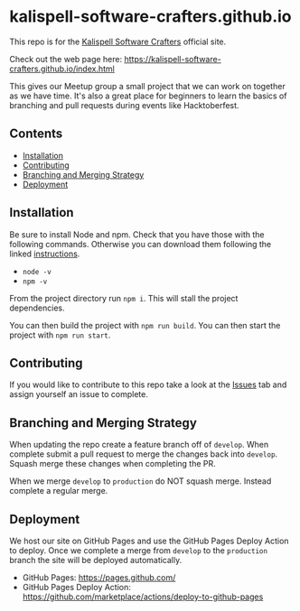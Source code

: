# kalispell-software-crafters.github.io

This repo is for the [Kalispell Software Crafters](https://www.meetup.com/Kalispell-Software-Crafters/?_cookie-check=sxpVAdBIg_9IbdIE) official site. 

Check out the web page here: https://kalispell-software-crafters.github.io/index.html

This gives our Meetup group a small project that we can work on together as we have time. It's also a great place for beginners to learn the basics of branching and pull requests during events like Hacktoberfest.

## Contents

- [Installation](#installation)
- [Contributing](#contributing)
- [Branching and Merging Strategy](#branching-and-merging-strategy)
- [Deployment](#deployment)


## Installation

Be sure to install Node and npm. Check that you have those with the following commands. Otherwise you can download them following the linked [instructions](https://docs.npmjs.com/downloading-and-installing-node-js-and-npm#using-a-node-installer-to-install-node-js-and-npm).

- `node -v`
- `npm -v`

From the project directory run `npm i`. This will stall the project dependencies.

You can then build the project with `npm run build`. You can then start the project with `npm run start`.

## Contributing

If you would like to contribute to this repo take a look at the [Issues](https://github.com/kalispell-software-crafters/kalispell-software-crafters.github.io/issues) tab and assign yourself an issue to complete.

## Branching and Merging Strategy

When updating the repo create a feature branch off of `develop`. When complete submit a pull request to merge the changes back into `develop`. Squash merge these changes when completing the PR.

When we merge `develop` to `production` do NOT squash merge. Instead complete a regular merge.

## Deployment

We host our site on GitHub Pages and use the GitHub Pages Deploy Action to deploy. Once we complete a merge from `develop` to the `production` branch the site will be deployed automatically.

- GitHub Pages: https://pages.github.com/
- GitHub Pages Deploy Action: https://github.com/marketplace/actions/deploy-to-github-pages
